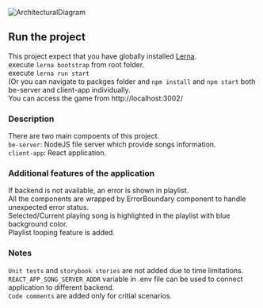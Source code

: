 ![ArchitecturalDiagram](https://user-images.githubusercontent.com/1351502/82133477-397fe780-980a-11ea-941a-aad6022951cd.PNG)

## Run the project
This project expect that you have globally installed [Lerna](https://lerna.js.org/).</br>
execute `lerna bootstrap` from root folder.<br />
execute `lerna run start`</br>
(Or you can navigate to packges folder and `npm install` and `npm start` both 
be-server and client-app individually.</br>
You can access the game from http://localhost:3002/

### Description

There are two main compoents of this project.<br />
`be-server`: NodeJS file server which provide songs information.</br>
`client-app`: React application.<br>

### Additional features of the application
If backend is not available, an error is shown in playlist.</br>
All the components are wrapped by ErrorBoundary component to handle unexpected error status.</br>
Selected/Current playing song is highlighted in the playlist with blue background color.</br>
Playlist looping feature is added.<br>

### Notes

`Unit tests` and `storybook stories` are not added due to time limitations.<br />
`REACT_APP_SONG_SERVER_ADDR` variable in .env file can be used to connect application to different backend.</br>
`Code comments` are added only for critial scenarios.
